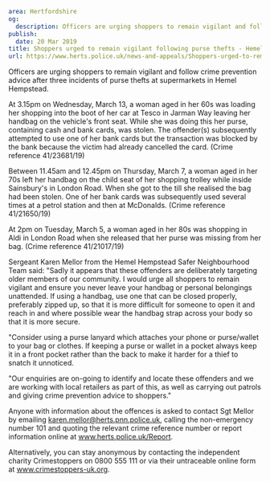 ```yaml
area: Hertfordshire
og:
  description: Officers are urging shoppers to remain vigilant and follow crime prevention advice after three incidents of purse thefts at supermarkets in Hemel Hempstead.
publish:
  date: 20 Mar 2019
title: Shoppers urged to remain vigilant following purse thefts - Hemel Hempstead
url: https://www.herts.police.uk/news-and-appeals/Shoppers-urged-to-remain-vigilant-following-purse-thefts-Hemel-Hempstead-2778
```

Officers are urging shoppers to remain vigilant and follow crime prevention advice after three incidents of purse thefts at supermarkets in Hemel Hempstead.

At 3.15pm on Wednesday, March 13, a woman aged in her 60s was loading her shopping into the boot of her car at Tesco in Jarman Way leaving her handbag on the vehicle's front seat. While she was doing this her purse, containing cash and bank cards, was stolen. The offender(s) subsequently attempted to use one of her bank cards but the transaction was blocked by the bank because the victim had already cancelled the card. (Crime reference 41/23681/19)

Between 11.45am and 12.45pm on Thursday, March 7, a woman aged in her 70s left her handbag on the child seat of her shopping trolley while inside Sainsbury's in London Road. When she got to the till she realised the bag had been stolen. One of her bank cards was subsequently used several times at a petrol station and then at McDonalds. (Crime reference 41/21650/19)

At 2pm on Tuesday, March 5, a woman aged in her 80s was shopping in Aldi in London Road when she released that her purse was missing from her bag. (Crime reference 41/21017/19)

Sergeant Karen Mellor from the Hemel Hempstead Safer Neighbourhood Team said: "Sadly it appears that these offenders are deliberately targeting older members of our community. I would urge all shoppers to remain vigilant and ensure you never leave your handbag or personal belongings unattended. If using a handbag, use one that can be closed properly, preferably zipped up, so that it is more difficult for someone to open it and reach in and where possible wear the handbag strap across your body so that it is more secure.

"Consider using a purse lanyard which attaches your phone or purse/wallet to your bag or clothes. If keeping a purse or wallet in a pocket always keep it in a front pocket rather than the back to make it harder for a thief to snatch it unnoticed.

"Our enquiries are on-going to identify and locate these offenders and we are working with local retailers as part of this, as well as carrying out patrols and giving crime prevention advice to shoppers."

Anyone with information about the offences is asked to contact Sgt Mellor by emailing karen.mellor@herts.pnn.police.uk, calling the non-emergency number 101 and quoting the relevant crime reference number or report information online at www.herts.police.uk/Report.

Alternatively, you can stay anonymous by contacting the independent charity Crimestoppers on 0800 555 111 or via their untraceable online form at www.crimestoppers-uk.org.
